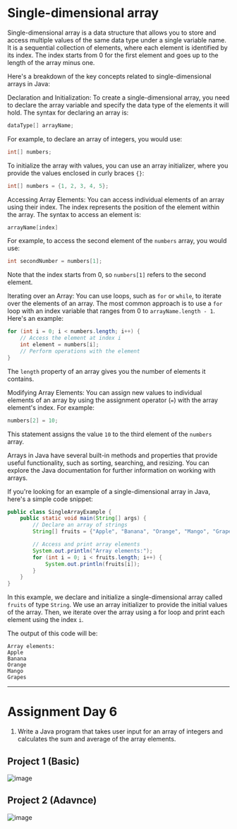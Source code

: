 # Single-dimensional array

Single-dimensional array is a data structure that allows you to store and access multiple values of the same data type under a single variable name. It is a sequential collection of elements, where each element is identified by its index. The index starts from 0 for the first element and goes up to the length of the array minus one.

Here's a breakdown of the key concepts related to single-dimensional arrays in Java:

Declaration and Initialization:
To create a single-dimensional array, you need to declare the array variable and specify the data type of the elements it will hold. The syntax for declaring an array is:

```java
dataType[] arrayName;
```

For example, to declare an array of integers, you would use:

```java
int[] numbers;
```

To initialize the array with values, you can use an array initializer, where you provide the values enclosed in curly braces `{}`:

```java
int[] numbers = {1, 2, 3, 4, 5};
```

Accessing Array Elements:
You can access individual elements of an array using their index. The index represents the position of the element within the array. The syntax to access an element is:

```java
arrayName[index]
```

For example, to access the second element of the `numbers` array, you would use:

```java
int secondNumber = numbers[1];
```

Note that the index starts from 0, so `numbers[1]` refers to the second element.

Iterating over an Array:
You can use loops, such as `for` or `while`, to iterate over the elements of an array. The most common approach is to use a `for` loop with an index variable that ranges from 0 to `arrayName.length - 1`. Here's an example:

```java
for (int i = 0; i < numbers.length; i++) {
    // Access the element at index i
    int element = numbers[i];
    // Perform operations with the element
}
```

The `length` property of an array gives you the number of elements it contains.

Modifying Array Elements:
You can assign new values to individual elements of an array by using the assignment operator (`=`) with the array element's index. For example:

```java
numbers[2] = 10;
```

This statement assigns the value `10` to the third element of the `numbers` array.

Arrays in Java have several built-in methods and properties that provide useful functionality, such as sorting, searching, and resizing. You can explore the Java documentation for further information on working with arrays.


If you're looking for an example of a single-dimensional array in Java, here's a simple code snippet:

```java
public class SingleArrayExample {
    public static void main(String[] args) {
        // Declare an array of strings
        String[] fruits = {"Apple", "Banana", "Orange", "Mango", "Grapes"};

        // Access and print array elements
        System.out.println("Array elements:");
        for (int i = 0; i < fruits.length; i++) {
            System.out.println(fruits[i]);
        }
    }
}
```

In this example, we declare and initialize a single-dimensional array called `fruits` of type `String`. We use an array initializer to provide the initial values of the array. Then, we iterate over the array using a for loop and print each element using the index `i`.

The output of this code will be:

```
Array elements:
Apple
Banana
Orange
Mango
Grapes
```







----------------------------------------------------------------
# Assignment Day 6 
1. Write a Java program that takes user input for an array of integers and calculates the sum and average of the array elements.
## Project 1 (Basic)


![image](https://github.com/Pankaj-Str/Learn-JAVA-SE/assets/36913690/874e0058-7ca1-459d-ad2f-e48d12c4299c)



## Project 2 (Adavnce)

![image](https://github.com/Pankaj-Str/Learn-JAVA-SE/assets/36913690/ad467a2d-a39c-4eb4-8594-68267c88034a)
